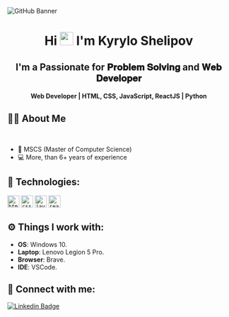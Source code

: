 ![GitHub Banner](https://www.paragyte.com/img/React_Banner.png)

<h1 align="center">Hi <img src="https://blog.joypixels.com/content/images/2019/06/waving_hand_sign_1024.gif" width="30px"> I'm <b>Kyrylo Shelipov</b></h1>

<h2 align="center"><b>I'm a Passionate for 𝐏𝐫𝐨𝐛𝐥𝐞𝐦 𝐒𝐨𝐥𝐯𝐢𝐧𝐠 and 𝐖𝐞𝐛 𝐃𝐞𝐯𝐞𝐥𝐨𝐩𝐞𝐫</b></h2>

<h4 align="center"><b>Web Developer | HTML, CSS, JavaScript, ReactJS | Python</b></h4>

## 🙋‍♂️ About Me
<br>

- 🏫 MSCS (Master of Computer Science)
- 💻 More, than 6+ years of experience

## 🚀 Technologies:

<code><img height="27" src="https://img.shields.io/badge/html5-%23E34F26.svg?style=for-the-badge&logo=html5&logoColor=white" alt="html5" title="HTML5"></code>
<code><img height="27" src="https://img.shields.io/badge/css3-%231572B6.svg?style=for-the-badge&logo=css3&logoColor=white" alt="css3" title="CSS3"></code>
<code><img height="27" src="https://img.shields.io/badge/JavaScript-323330?style=for-the-badge&logo=javascript&logoColor=F7DF1E" alt="javascript" title="JavaScript"></code>
<code><img height="27" src="https://img.shields.io/badge/React-323330?style=for-the-badge&logo=React&logoColor=61DAFB" alt="react" title="React"></code>

## ⚙️ Things I work with:

- **OS**: Windows 10.
- **Laptop**: Lenovo Legion 5 Pro.
- **Browser**: Brave.
- **IDE**: VSCode.

## 📧 Connect with me:

[![Linkedin Badge](https://img.shields.io/badge/LinkedIn-0077B5?style=for-the-badge&logo=linkedin&logoColor=white)](https://www.linkedin.com/in/kirill-shelipov-b8ab461a2/)

<div align="center">

</div>
